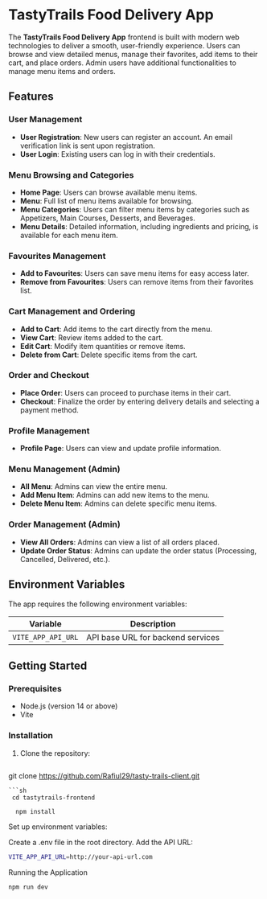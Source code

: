 # TastyTrails Food Delivery App

The **TastyTrails Food Delivery App** frontend is built with modern web technologies to deliver a smooth, user-friendly experience. Users can browse and view detailed menus, manage their favorites, add items to their cart, and place orders. Admin users have additional functionalities to manage menu items and orders.

## Features

### User Management
- **User Registration**: New users can register an account. An email verification link is sent upon registration.
- **User Login**: Existing users can log in with their credentials.

### Menu Browsing and Categories
- **Home Page**: Users can browse available menu items.
- **Menu**: Full list of menu items available for browsing.
- **Menu Categories**: Users can filter menu items by categories such as Appetizers, Main Courses, Desserts, and Beverages.
- **Menu Details**: Detailed information, including ingredients and pricing, is available for each menu item.

### Favourites Management
- **Add to Favourites**: Users can save menu items for easy access later.
- **Remove from Favourites**: Users can remove items from their favorites list.

### Cart Management and Ordering
- **Add to Cart**: Add items to the cart directly from the menu.
- **View Cart**: Review items added to the cart.
- **Edit Cart**: Modify item quantities or remove items.
- **Delete from Cart**: Delete specific items from the cart.

### Order and Checkout
- **Place Order**: Users can proceed to purchase items in their cart.
- **Checkout**: Finalize the order by entering delivery details and selecting a payment method.

### Profile Management
- **Profile Page**: Users can view and update profile information.

### Menu Management (Admin)
- **All Menu**: Admins can view the entire menu.
- **Add Menu Item**: Admins can add new items to the menu.
- **Delete Menu Item**: Admins can delete specific menu items.

### Order Management (Admin)
- **View All Orders**: Admins can view a list of all orders placed.
- **Update Order Status**: Admins can update the order status (Processing, Cancelled, Delivered, etc.).

## Environment Variables

The app requires the following environment variables:

| Variable          | Description                    |
|-------------------|--------------------------------|
| `VITE_APP_API_URL` | API base URL for backend services |

## Getting Started

### Prerequisites
- Node.js (version 14 or above)
- Vite

### Installation
1. Clone the repository:
   ```sh
  git clone https://github.com/Rafiul29/tasty-trails-client.git
```
```sh
 cd tastytrails-frontend
```
```sh
  npm install
```
 Set up environment variables:

 Create a .env file in the root directory.
 Add the API URL:
```bash
VITE_APP_API_URL=http://your-api-url.com
```

Running the Application
```sh
npm run dev
```